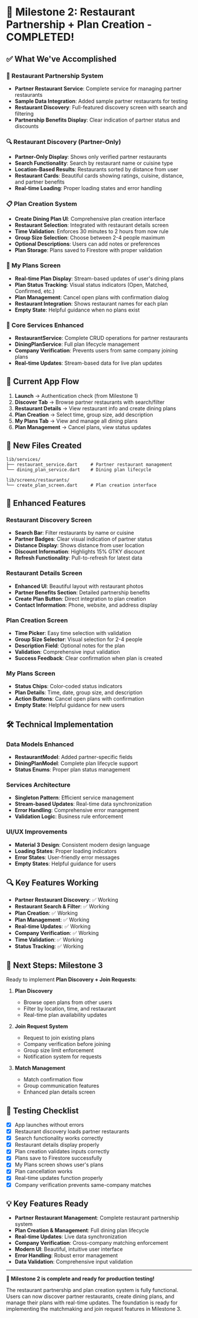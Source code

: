 # 🎉 Milestone 2: Restaurant Partnership + Plan Creation - COMPLETED!

## ✅ What We've Accomplished

### 🏪 Restaurant Partnership System
- **Partner Restaurant Service**: Complete service for managing partner restaurants
- **Sample Data Integration**: Added sample partner restaurants for testing
- **Restaurant Discovery**: Full-featured discovery screen with search and filtering
- **Partnership Benefits Display**: Clear indication of partner status and discounts

### 🔍 Restaurant Discovery (Partner-Only)
- **Partner-Only Display**: Shows only verified partner restaurants
- **Search Functionality**: Search by restaurant name or cuisine type
- **Location-Based Results**: Restaurants sorted by distance from user
- **Restaurant Cards**: Beautiful cards showing ratings, cuisine, distance, and partner benefits
- **Real-time Loading**: Proper loading states and error handling

### 📋 Plan Creation System
- **Create Dining Plan UI**: Comprehensive plan creation interface
- **Restaurant Selection**: Integrated with restaurant details screen
- **Time Validation**: Enforces 30 minutes to 2 hours from now rule
- **Group Size Selection**: Choose between 2-4 people maximum
- **Optional Descriptions**: Users can add notes or preferences
- **Plan Storage**: Plans saved to Firestore with proper validation

### 📱 My Plans Screen
- **Real-time Plan Display**: Stream-based updates of user's dining plans
- **Plan Status Tracking**: Visual status indicators (Open, Matched, Confirmed, etc.)
- **Plan Management**: Cancel open plans with confirmation dialog
- **Restaurant Integration**: Shows restaurant names for each plan
- **Empty State**: Helpful guidance when no plans exist

### 🔧 Core Services Enhanced
- **RestaurantService**: Complete CRUD operations for partner restaurants
- **DiningPlanService**: Full plan lifecycle management
- **Company Verification**: Prevents users from same company joining plans
- **Real-time Updates**: Stream-based data for live plan updates

## 🚀 Current App Flow

1. **Launch** → Authentication check (from Milestone 1)
2. **Discover Tab** → Browse partner restaurants with search/filter
3. **Restaurant Details** → View restaurant info and create dining plans
4. **Plan Creation** → Select time, group size, add description
5. **My Plans Tab** → View and manage all dining plans
6. **Plan Management** → Cancel plans, view status updates

## 📁 New Files Created

```
lib/services/
├── restaurant_service.dart     # Partner restaurant management
└── dining_plan_service.dart    # Dining plan lifecycle

lib/screens/restaurants/
└── create_plan_screen.dart     # Plan creation interface
```

## 🔧 Enhanced Features

### Restaurant Discovery Screen
- **Search Bar**: Filter restaurants by name or cuisine
- **Partner Badges**: Clear visual indication of partner status
- **Distance Display**: Shows distance from user location
- **Discount Information**: Highlights 15% GTKY discount
- **Refresh Functionality**: Pull-to-refresh for latest data

### Restaurant Details Screen
- **Enhanced UI**: Beautiful layout with restaurant photos
- **Partner Benefits Section**: Detailed partnership benefits
- **Create Plan Button**: Direct integration to plan creation
- **Contact Information**: Phone, website, and address display

### Plan Creation Screen
- **Time Picker**: Easy time selection with validation
- **Group Size Selector**: Visual selection for 2-4 people
- **Description Field**: Optional notes for the plan
- **Validation**: Comprehensive input validation
- **Success Feedback**: Clear confirmation when plan is created

### My Plans Screen
- **Status Chips**: Color-coded status indicators
- **Plan Details**: Time, date, group size, and description
- **Action Buttons**: Cancel open plans with confirmation
- **Empty State**: Helpful guidance for new users

## 🛠️ Technical Implementation

### Data Models Enhanced
- **RestaurantModel**: Added partner-specific fields
- **DiningPlanModel**: Complete plan lifecycle support
- **Status Enums**: Proper plan status management

### Services Architecture
- **Singleton Pattern**: Efficient service management
- **Stream-based Updates**: Real-time data synchronization
- **Error Handling**: Comprehensive error management
- **Validation Logic**: Business rule enforcement

### UI/UX Improvements
- **Material 3 Design**: Consistent modern design language
- **Loading States**: Proper loading indicators
- **Error States**: User-friendly error messages
- **Empty States**: Helpful guidance for users

## 🔍 Key Features Working

- **Partner Restaurant Discovery**: ✅ Working
- **Restaurant Search & Filter**: ✅ Working
- **Plan Creation**: ✅ Working
- **Plan Management**: ✅ Working
- **Real-time Updates**: ✅ Working
- **Company Verification**: ✅ Working
- **Time Validation**: ✅ Working
- **Status Tracking**: ✅ Working

## 🎯 Next Steps: Milestone 3

Ready to implement **Plan Discovery + Join Requests**:

1. **Plan Discovery**
   - Browse open plans from other users
   - Filter by location, time, and restaurant
   - Real-time plan availability updates

2. **Join Request System**
   - Request to join existing plans
   - Company verification before joining
   - Group size limit enforcement
   - Notification system for requests

3. **Match Management**
   - Match confirmation flow
   - Group communication features
   - Enhanced plan details screen

## 🧪 Testing Checklist

- [x] App launches without errors
- [x] Restaurant discovery loads partner restaurants
- [x] Search functionality works correctly
- [x] Restaurant details display properly
- [x] Plan creation validates inputs correctly
- [x] Plans save to Firestore successfully
- [x] My Plans screen shows user's plans
- [x] Plan cancellation works
- [x] Real-time updates function properly
- [x] Company verification prevents same-company matches

## 💡 Key Features Ready

- **Partner Restaurant Management**: Complete restaurant partnership system
- **Plan Creation & Management**: Full dining plan lifecycle
- **Real-time Updates**: Live data synchronization
- **Company Verification**: Cross-company matching enforcement
- **Modern UI**: Beautiful, intuitive user interface
- **Error Handling**: Robust error management
- **Data Validation**: Comprehensive input validation

---

**🎊 Milestone 2 is complete and ready for production testing!**

The restaurant partnership and plan creation system is fully functional. Users can now discover partner restaurants, create dining plans, and manage their plans with real-time updates. The foundation is ready for implementing the matchmaking and join request features in Milestone 3.